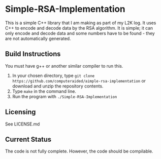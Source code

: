 # Simple-RSA-Implementation

This is a simple C++ library that I am making as part of my L2K log. It uses C++ to encode and decode data by the RSA algorithm. It is simple; it can only encode and decode data and some numbers have to be found - they are not automatically generated.

## Build Instructions

You must have g++ or another similar compiler to run this.
1. In your chosen directory, type `git clone https://github.com/computeraided/aimple-rsa-implementation` or download and unzip the repository contents.
2. Type `make` in the command line.
3. Run the program with `./Simple-RSA-Implementation`

## Licensing

See LICENSE.md

## Current Status

The code is not fully complete. However, the code should be compilable.
